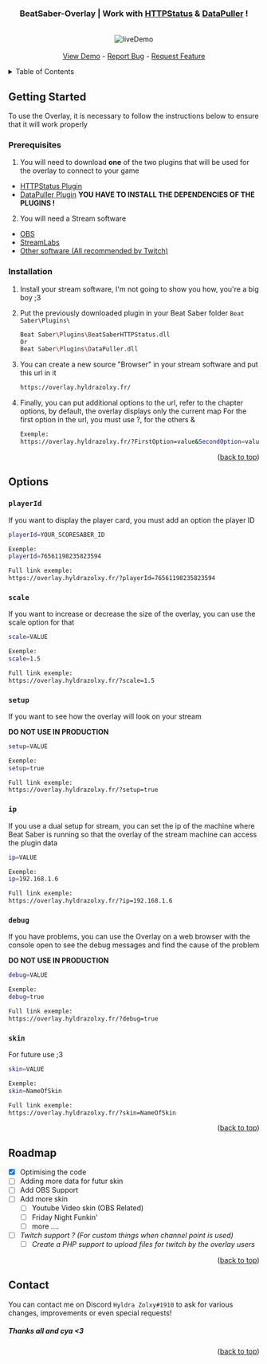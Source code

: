 <div id="top"></div>
<div align="center">
    <h3 align="center">
        BeatSaber-Overlay | Work with
        <a href="https://github.com/opl-/beatsaber-http-status/releases"><strong>HTTPStatus</strong></a> & <a href="https://github.com/kOFReadie/BSDataPuller/releases"><strong>DataPuller</strong></a> !
    </h3>
    <p align="center">
        <br />
        <img src="https://overlay.hyldrazolxy.fr/preview/Overlay_BS_New_Light.gif" alt="liveDemo" />
        <br />
        <br />
        <a href="https://overlay.hyldrazolxy.fr/?setup=true">View Demo</a>
        -
        <a href="https://github.com/HyldraZolxy/BeatSaber-Overlay/issues">Report Bug</a>
        -
        <a href="https://github.com/HyldraZolxy/BeatSaber-Overlay/issues">Request Feature</a>
    </p>
</div>

<details>
  <summary>Table of Contents</summary>
  <ol>
    <li>
      <a href="#getting-started">Getting Started</a>
      <ul>
        <li><a href="#prerequisites">Prerequisites</a></li>
        <li><a href="#installation">Installation</a></li>
      </ul>
    </li>
    <li>
      <a href="#options">Options</a>
    </li>
    <li>
      <a href="#roadmap">Roadmap</a>
    </li>
    <li>
      <a href="#contact">Contact</a>
    </li>
  </ol>
</details>

## Getting Started

To use the Overlay, it is necessary to follow the instructions below to ensure that it will work properly

### Prerequisites

1. You will need to download **one** of the two plugins that will be used for the overlay to connect to your game
- [HTTPStatus Plugin](https://github.com/opl-/beatsaber-http-status/releases)
- [DataPuller Plugin](https://github.com/kOFReadie/BSDataPuller/releases)
**YOU HAVE TO INSTALL THE DEPENDENCIES OF THE PLUGINS !**

2. You will need a Stream software
- [OBS](https://obsproject.com/)
- [StreamLabs](https://streamlabs.com/)
- [Other software (All recommended by Twitch)](https://help.twitch.tv/s/article/recommended-software-for-broadcasting?language=en_US)

### Installation

1. Install your stream software, I'm not going to show you how, you're a big boy ;3

2. Put the previously downloaded plugin in your Beat Saber folder `Beat Saber\Plugins\`
    ```sh
    Beat Saber\Plugins\BeatSaberHTTPStatus.dll
    Or
    Beat Saber\Plugins\DataPuller.dll
    ```
3. You can create a new source "Browser" in your stream software and put this url in it
    ```sh
    https://overlay.hyldrazolxy.fr/
    ```
4. Finally, you can put additional options to the url, refer to the chapter options, by default, the overlay displays only the current map
For the first option in the url, you must use ?, for the others &
    ```sh
    Exemple:
    https://overlay.hyldrazolxy.fr/?FirstOption=value&SecondOption=value&ThirdOption=value&etc.....
    ```

<p align="right">(<a href="#top">back to top</a>)</p>

## Options

### `playerId`

If you want to display the player card, you must add an option the player ID

```sh
playerId=YOUR_SCORESABER_ID

Exemple:
playerId=76561198235823594

Full link exemple:
https://overlay.hyldrazolxy.fr/?playerId=76561198235823594
```

### `scale`

If you want to increase or decrease the size of the overlay, you can use the scale option for that

```sh
scale=VALUE

Exemple:
scale=1.5

Full link exemple:
https://overlay.hyldrazolxy.fr/?scale=1.5
```

### `setup`

If you want to see how the overlay will look on your stream

**DO NOT USE IN PRODUCTION**

```sh
setup=VALUE

Exemple:
setup=true

Full link exemple:
https://overlay.hyldrazolxy.fr/?setup=true
```

### `ip`

If you use a dual setup for stream, you can set the ip of the machine where Beat Saber is running so that the overlay of the stream machine can access the plugin data

```sh
ip=VALUE

Exemple:
ip=192.168.1.6

Full link exemple:
https://overlay.hyldrazolxy.fr/?ip=192.168.1.6
```

### `debug`

If you have problems, you can use the Overlay on a web browser with the console open to see the debug messages and find the cause of the problem

**DO NOT USE IN PRODUCTION**

```sh
debug=VALUE

Exemple:
debug=true

Full link exemple:
https://overlay.hyldrazolxy.fr/?debug=true
```

### `skin`

For future use ;3

```sh
skin=VALUE

Exemple:
skin=NameOfSkin

Full link exemple:
https://overlay.hyldrazolxy.fr/?skin=NameOfSkin
```

<p align="right">(<a href="#top">back to top</a>)</p>

## Roadmap

- [x] Optimising the code
- [ ] Adding more data for futur skin
- [ ] Add OBS Support
- [ ] Add more skin
    - [ ] Youtube Video skin (OBS Related)
    - [ ] Friday Night Funkin'
    - [ ] more ....
- [ ] *Twitch support ? (For custom things when channel point is used)*
    - [ ] *Create a PHP support to upload files for twitch by the overlay users*

<p align="right">(<a href="#top">back to top</a>)</p>

## Contact
You can contact me on Discord `Hyldra Zolxy#1910` to ask for various changes, improvements or even special requests!

##### Thanks all and cya <3
<p align="right">(<a href="#top">back to top</a>)</p>

